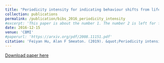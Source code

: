```yaml
---
title: "Periodicity intensity for indicating behaviour shifts from lifelog data"
collection: publications
permalink: /publication/bibs_2016_periodicity_intensity
#excerpt: 'This paper is about the number 1. The number 2 is left for future work.'
date: 2016-12-15
venue: 'CBMI'
#paperurl: 'https://arxiv.org/pdf/2008.11151.pdf'
citation: 'Feiyan Hu, Alan F Smeaton. (2019). &quot;Periodicity intensity for indicating behaviour shifts from lifelog data.&quot; <i>The IEEE International Conference on Bioinformatics and Biomedicine (BIBM) 2016</i>. '
---
```

<!--- This paper is about the number 1. The number 2 is left for future work.-->
[Download paper here](http://doras.dcu.ie/21469/1/BHI_2016.pdf)

<!--- Recommended citation: Your Name, You. (2009). "Paper Title Number 1." <i>Journal 1</i>. 1(1) .-->
